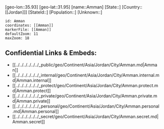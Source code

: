 ﻿---
location: [31.95,35.93]
mapzoom: [7,12] 
mapmarker: city 
type: City
tags:
- geo/City


SpocWebEntityId: 28802
isDeleted: false
confidential: public

---
[geo-lon::35.93]
[geo-lat::31.95]
[name::Amman]
[State::]
[Country::[[Jordan]]]
[StateId::]
[Population::]
[Unknown::]


```leaflet
id: Amman
coordinates: [[Amman]]
markerFile: [[Amman]]
defaultZoom: 11 
maxZoom: 18
```


## Confidential Links & Embeds: 
- [[../../../../../../_public/geo/Continent/Asia/Jordan/City/Amman.md|Amman]] 
- [[../../../../../../_internal/geo/Continent/Asia/Jordan/City/Amman.internal.md|Amman.internal]] 
- [[../../../../../../_protect/geo/Continent/Asia/Jordan/City/Amman.protect.md|Amman.protect]] 
- [[../../../../../../_private/geo/Continent/Asia/Jordan/City/Amman.private.md|Amman.private]] 
- [[../../../../../../_personal/geo/Continent/Asia/Jordan/City/Amman.personal.md|Amman.personal]] 
- [[../../../../../../_secret/geo/Continent/Asia/Jordan/City/Amman.secret.md|Amman.secret]] 
